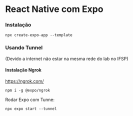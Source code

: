 # React Native com Expo

### Instalação
```
npx create-expo-app --template
```

### Usando Tunnel

(Devido a internet não estar na mesma rede do lab no IFSP)

#### Instalação Ngrok

https://ngrok.com/

```
npm i -g @expo/ngrok
```
Rodar Expo com Tunne:
```
npx expo start --tunnel
```
